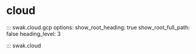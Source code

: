 # cloud

::: swak.cloud.gcp
    options:
      show_root_heading: true
      show_root_full_path: false
      heading_level: 3

::: swak.cloud
